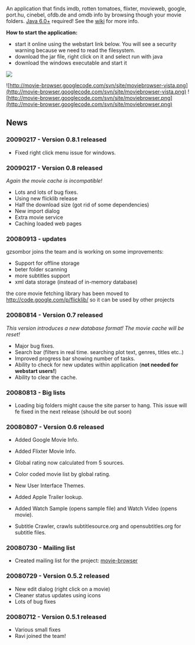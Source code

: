 An application that finds imdb, rotten tomatoes, flixter, movieweb, google, port.hu, cinebel, ofdb.de and omdb info by browsing though your movie folders. [Java 6.0+](http://www.java.com) required! See the [wiki](http://code.google.com/p/movie-browser/wiki/HOWTO) for more info.

**How to start the application:**
  * start it online using the webstart link below. You will see a security warning because we need to read the filesystem.
  * download the jar file, right click on it and select run with java
  * download the windows executable and start it

[![](http://www.somatik.be/images/webstart.png)](http://moviebrowser.somatik.be/moviebrowser.jnlp)

![http://movie-browser.googlecode.com/svn/site/moviebrowser-vista.png](http://movie-browser.googlecode.com/svn/site/moviebrowser-vista.png) ![http://movie-browser.googlecode.com/svn/site/moviebrowser.png](http://movie-browser.googlecode.com/svn/site/moviebrowser.png)

## News ##

### 20090217 - Version 0.8.1 released ###
  * Fixed right click menu issue for windows.

### 20090217 - Version 0.8 released ###
_Again the movie cache is incompatible!_

  * Lots and lots of bug fixes.
  * Using new flicklib release
  * Half the download size (got rid of some dependencies)
  * New import dialog
  * Extra movie service
  * Caching loaded web pages

### 20080913 - updates ###
gzsombor joins the team and is working on some improvements:

  * Support for offline storage
  * beter folder scanning
  * more subtitles support
  * xml data storage (instead of in-memory database)

the core movie fetching library has been moved to http://code.google.com/p/flicklib/ so it can be used by other projects


### 20080814 - Version 0.7 released ###
_This version introduces a new database format! The movie cache will be reset!_

  * Major bug fixes.
  * Search bar (filters in real time. searching plot text, genres, titles etc..)
  * Improved progress bar showing number of tasks.
  * Ability to check for new updates within application (**not needed for webstart users!**)
  * Ability to clear the cache.

### 20080813 - Big lists ###
  * Loading big folders might cause the site parser to hang. This issue will fe fixed in the next release (should be out soon)

### 20080807 - Version 0.6 released ###
  * Added Google Movie Info.
  * Added Flixter Movie Info.
  * Global rating now calculated from 5 sources.

  * Color coded movie list by global rating.
  * New User Interface Themes.
  * Added Apple Trailer lookup.
  * Added Watch Sample (opens sample file) and Watch Video (opens movie).
  * Subtitle Crawler, crawls subtitlesource.org and opensubtitles.org for subtitle files.

### 20080730 - Mailing list ###
  * Created mailing list for the project: [movie-browser](http://groups.google.com/group/movie-browser)

### 20080729 - Version 0.5.2 released ###
  * New edit dialog (right click on a movie)
  * Cleaner status updates using icons
  * Lots of bug fixes

### 20080712 - Version 0.5.1 released ###
  * Various small fixes
  * Ravi joined the team!